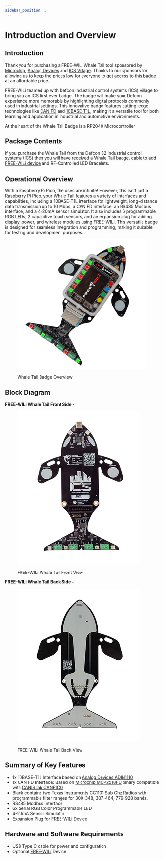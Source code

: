 ```yaml
---
sidebar_position: 3
---
```


# Introduction and Overview

## Introduction

Thank you for purchasing a FREE-WILi Whale Tail tool sponsored by [Microchip](https://www.microchip.com/), [Analog Devices](https://www.analog.com/en/index.html) and [ICS Village](https://www.icsvillage.com/). Thanks to our sponsors for allowing us to keep the prices low for everyone to get access to this badge at an affordable price.

FREE-WILi teamed up with Defcon industrial control systems (ICS) village to bring you an ICS first ever badge. The badge will make your Defcon experience more memorable by highlighting digital protocols commonly used in industrial settings. This innovative badge features cutting-edge technologies like [CAN FD](https://www.microchip.com/en-us/products/interface-and-connectivity/can) and [10BASE-T1L](https://www.analog.com/en/resources/technical-articles/enabling-seamless-ethernet-to-field-with-10base-t1l-connectivity.html), making it a versatile tool for both learning and application in industrial and automotive environments.

At the heart of the Whale Tail Badge is a RP2040 Microcontroller

## Package Contents

If you purchase the Whale Tail from the Defcon 32 industrial control systems (ICS) then you will have received a Whale Tail badge, cable to add [FREE-WILi device](https://freewili.com/) and RF-Controlled LED Bracelets.

## Operational Overview

With a Raspberry Pi Pico, the uses are infinite! However, this isn't just a Raspberry Pi Pico, your Whale Tail features a variety of interfaces and capabilities, including a 10BASE-T1L interface for lightweight, long-distance data transmission up to 10 Mbps, a CAN FD interface, an RS485 Modbus interface, and a 4-20mA sensor simulator. It also includes 6 programmable RGB LEDs, 2 capacitive touch sensors, and an expansion plug for adding display, power, and wireless modules using FREE-WILi. This versatile badge is designed for seamless integration and programming, making it suitable for testing and development purposes.

<div class="text--center">

<figure>

![Whale Tail Badge](./assets/WhaleTail_Badge.png "Whale Tail Badge")
<figcaption>Whale Tail Badge Overview</figcaption>
</figure>
</div>

## Block Diagram

**FREE-WILi Whale Tail Front Side -**


<div class="text--center">

<figure>

![FREE-WILi Whale Tail Front View](./assets/WhaleTail_front.jpg "FREE-WILi Whale Tail Front View")
<figcaption>FREE-WILi Whale Tail Front View</figcaption>
</figure>
</div>

**FREE-WILi Whale Tail Back Side -**

<div class="text--center">

<figure>

![FREE-WILi Whale Tail Back View](./assets/WhaleTail_back.jpg "FREE-WILi Whale Tail Back View")
<figcaption>FREE-WILi Whale Tail Back View</figcaption>
</figure>
</div>

## Summary of Key Features

- 1x 10BASE-T1L Interface based on [Analog Devices ADIN1110](https://www.analog.com/en/resources/technical-articles/enabling-seamless-ethernet-to-field-with-10base-t1l-connectivity.html) 
- 1x CAN FD Interface: Based on [Microchip MCP2518FD](https://www.microchip.com/en-us/product/MCP2518FD) binary compatible with [CANIS lab CANPICO](https://canislabs.com/canpico/)
- Black contains two Texas Instruments CC1101 Sub Ghz Radios with programmable filter ranges for 300-348, 387-464, 779-928 bands.
- RS485 Modbus Interface
- 6x Serial RGB Color Programmable LED
- 4-20mA Sensor Simulator
- Expansion Plug for [FREE-WILi](https://freewili.com/) Device

## Hardware and Software Requirements

- USB Type C cable for power and configuration
- Optional [FREE-WILi](https://freewili.com/) Device
